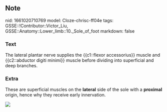 ## Note
nid: 1661020710769
model: Cloze-chrisc-ff04e
tags: GSSE::!Contributor::Victor_Liu, GSSE::Anatomy::Lower_limb::10._Sole_of_foot
markdown: false

### Text
The lateral plantar nerve supplies the {{c1::flexor accessorius}} muscle and {{c2::abductor digiti minimi}} muscle before dividing into superficial and deep branches.

### Extra
These are superficial muscles on the <b>lateral</b> side of the
sole with a <b>proximal</b> origin, hence why they receive early
innervation.
<div><img src=
"paste-4db80894f7d4416c9c887dbc619e16c17d3f62c5.jpg"></div>
